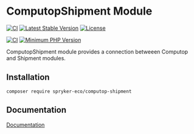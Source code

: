 # ComputopShipment Module

[![CI](https://github.com/spryker-eco/computop-shipment/actions/workflows/ci.yml/badge.svg)](https://github.com/spryker-eco/computop-shipment/actions/workflows/ci.yml)
[![Latest Stable Version](https://poser.pugx.org/spryker-eco/computop-shipment/v/stable.svg)](https://packagist.org/packages/spryker-eco/computop-shipment)
[![License](https://img.shields.io/github/license/spryker-eco/computop-shipment.svg?b=master)](https://github.com/spryker-eco/computop-shipment)

[![CI](https://scrutinizer-ci.com/g/spryker-eco/computop-shipment/badges/build.png?b=master)](https://scrutinizer-ci.com/g/spryker-eco/computop-shipment/build-status/master)
[![Minimum PHP Version](https://img.shields.io/badge/php-%3E%3D%207.4-8892BF.svg)](https://php.net/)

ComputopShipment module provides a connection betweeen Computop and Shipment modules.

## Installation

```
composer require spryker-eco/computop-shipment
```

## Documentation

[Documentation](https://documentation.spryker.com/industry_partners/payment/computop/computop.html)

